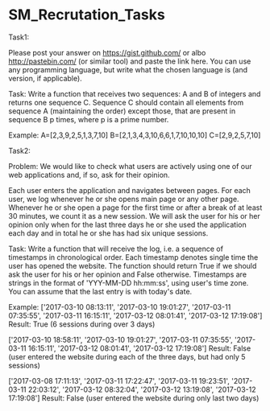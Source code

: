 # SM_Recrutation_Tasks

Task1:

Please post your answer on https://gist.github.com/ or albo http://pastebin.com/ (or similar tool) and paste the link here.
You can use any programming language, but write what the chosen language is (and version, if applicable).

Task:
Write a function that receives two sequences: A and B of integers and returns one sequence C. Sequence C should contain all elements from sequence A (maintaining the order) except those, that are present in sequence B p times, where p is a prime number. 

Example:
A=[2,3,9,2,5,1,3,7,10]
B=[2,1,3,4,3,10,6,6,1,7,10,10,10]
C=[2,9,2,5,7,10]

Task2: 

Problem:
We would like to check what users are actively using one of our web applications and, if so, ask for their opinion. 

Each user enters the application and navigates between pages. For each user, we log whenever he or she opens main page or any other page. Whenever he or she open a page for the first time or after a break of at least 30 minutes, we count it as a new session. We will ask the user for his or her opinion only when for the last three days he or she used the application each day and in total he or she has had six unique sessions.

Task:
Write a function that will receive the log, i.e. a sequence of timestamps in chronological order. Each timestamp denotes single time the user has opened the website. The function should return True if we should ask the user for his or her opinion and False otherwise. Timestamps are strings in the format of 'YYY-MM-DD hh:mm:ss', using user's time zone. You can assume that the last entry is with today's date.

Example:
['2017-03-10 08:13:11', '2017-03-10 19:01:27', '2017-03-11 07:35:55', '2017-03-11 16:15:11', '2017-03-12 08:01:41', '2017-03-12 17:19:08']
Result: True (6 sessions during over 3 days)

['2017-03-10 18:58:11', '2017-03-10 19:01:27', '2017-03-11 07:35:55', '2017-03-11 16:15:11', '2017-03-12 08:01:41', '2017-03-12 17:19:08']
Result: False (user entered the website during each of the three days, but had only 5 sessions)

['2017-03-08 17:11:13', '2017-03-11 17:22:47', '2017-03-11 19:23:51', '2017-03-11 22:03:12', '2017-03-12 08:32:04', '2017-03-12 13:19:08', '2017-03-12 17:19:08']
Result: False (user entered the website during only last two days)
